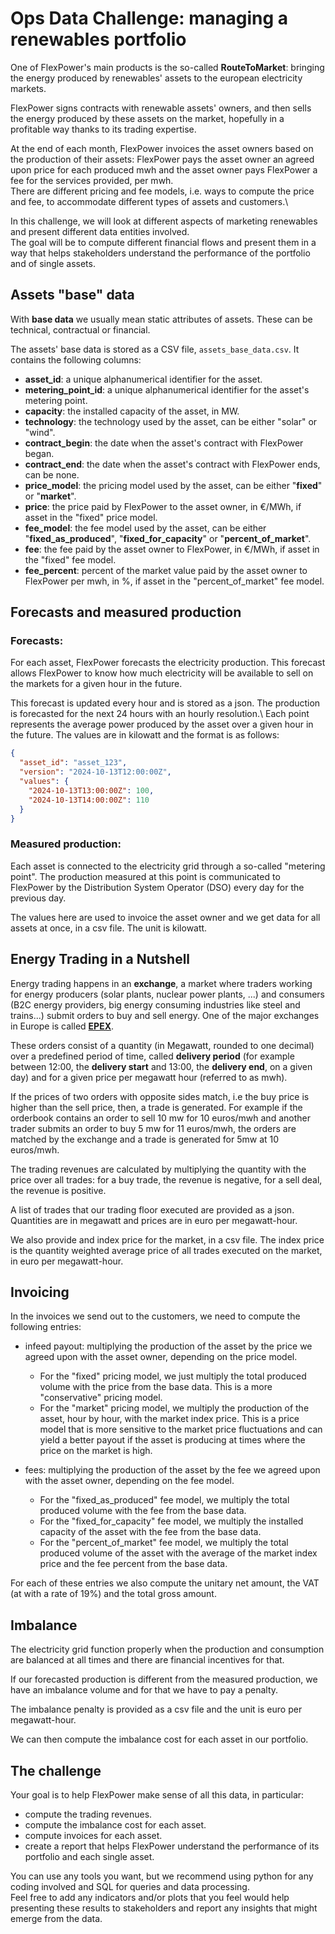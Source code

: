 # Ops Data Challenge: managing a renewables portfolio

One of FlexPower's main products is the so-called **RouteToMarket**: bringing the energy produced by renewables' 
assets to the european electricity markets.

FlexPower signs contracts with renewable assets' owners, and then sells the energy produced by these assets on the market, hopefully in a profitable way thanks to its trading expertise. 

At the end of each month, FlexPower invoices the asset owners based on the production of their assets: 
FlexPower pays the asset owner an agreed upon price for each produced mwh and the asset owner pays FlexPower 
a fee for the services provided, per mwh.\
There are different pricing and fee models, i.e. ways to compute the price and fee, to accommodate different types of assets and customers.\

In this challenge, we will look at different aspects of marketing renewables and present different data entities involved.\
The goal will be to compute different financial flows and present them in a way that helps stakeholders understand the performance of the portfolio and of single assets.

## Assets "base" data
With **base data** we usually mean static attributes of assets. These can be technical, contractual or financial.

The assets' base data is stored as a CSV file, `assets_base_data.csv`. It contains the following columns:
- **asset_id**: a unique alphanumerical identifier for the asset.
- **metering_point_id**: a unique alphanumerical identifier for the asset's metering point.
- **capacity**: the installed capacity of the asset, in MW.
- **technology**: the technology used by the asset, can be either "solar" or "wind".
- **contract_begin**: the date when the asset's contract with FlexPower began.
- **contract_end**: the date when the asset's contract with FlexPower ends, can be none.
- **price_model**: the pricing model used by the asset, can be either "**fixed**" or "**market**".
- **price**: the price paid by FlexPower to the asset owner, in €/MWh, if asset in the "fixed" price model.
- **fee_model**: the fee model used by the asset, can be either "**fixed_as_produced**", "**fixed_for_capacity**" or "**percent_of_market**".
- **fee**: the fee paid by the asset owner to FlexPower, in €/MWh, if asset in the "fixed" fee model.
- **fee_percent**: percent of the market value paid by the asset owner to FlexPower per mwh, in %, if asset in the "percent_of_market" fee model.

##  Forecasts and measured production

### Forecasts:

For each asset, FlexPower forecasts the electricity production. 
This forecast allows FlexPower to know how much electricity will be available to sell on the markets for a given hour in the future.

This forecast is updated every hour and is stored as a json. The production is forecasted for the next 24 hours with an hourly resolution.\ 
Each point represents the average power produced by the asset over a given hour in the future.
The values are in kilowatt and the format is as follows:

```json
{
  "asset_id": "asset_123",
  "version": "2024-10-13T12:00:00Z",
  "values": {
    "2024-10-13T13:00:00Z": 100,
    "2024-10-13T14:00:00Z": 110
  }
}
```

### Measured production:
Each asset is connected to the electricity grid through a so-called "metering point". 
The production measured at this point is communicated to FlexPower by the Distribution System Operator (DSO) every day for the previous day. 

The values here are used to invoice the asset owner and we get data for all assets at once, in a csv file. The unit is kilowatt.


## Energy Trading in a Nutshell

Energy trading happens in an **exchange**, a market where traders working for energy producers 
(solar plants, nuclear power plants, ...) and consumers (B2C energy providers, big 
energy consuming industries like steel and trains...) submit orders to buy and sell energy.
One of the major exchanges in Europe is called [**EPEX**](https://en.wikipedia.org/wiki/European_Power_Exchange).

These orders consist of a quantity (in Megawatt, rounded to one decimal) over a predefined period of
time, called **delivery period** (for example between 12:00, the **delivery start** and 13:00, 
the **delivery end**, on a given day) and for a given price per megawatt hour (referred to as mwh).

If the prices of two orders with opposite sides match, i.e the buy price is higher than the sell price, 
then, a trade is generated. 
For example if the orderbook contains an order to sell 10 mw for 10 euros/mwh and another trader 
submits an order to buy 5 mw for 11 euros/mwh, the orders are matched by the exchange and a trade is 
generated for 5mw at 10 euros/mwh.

The trading revenues are calculated by multiplying the quantity with the price over all trades: for a buy trade, the revenue is 
negative, for a sell deal, the revenue is positive.

A list of trades that our trading floor executed are provided as a json. Quantities are in megawatt and prices are in euro per megawatt-hour.

We also provide and index price for the market, in a csv file. The index price is the quantity weighted average price of all trades executed on the market, in euro per megawatt-hour.

## Invoicing
In the invoices we send out to the customers, we need to compute the following entries:
* infeed payout: multiplying the production of the asset by the price we agreed upon with the asset owner, depending on the price model. 

    * For the "fixed" pricing model, we just multiply the total produced volume with the price from the base data. This is a more "conservative" pricing model.
    * For the "market" pricing model, we multiply the production of the asset, hour by hour, with the market index price. This is a price model that is more sensitive to the market price fluctuations and can yield a better payout if the asset is producing at times where the price on the market is high.

* fees: multiplying the production of the asset by the fee we agreed upon with the asset owner, depending on the fee model.
    * For the "fixed_as_produced" fee model, we multiply the total produced volume with the fee from the base data.
    * For the "fixed_for_capacity" fee model, we multiply the installed capacity of the asset with the fee from the base data.
    * For the "percent_of_market" fee model, we multiply the total produced volume of the asset with the average of the market index price and the fee percent from the base data.

For each of these entries we also compute the unitary net amount, the VAT (at with a rate of 19%) and the total gross amount.

## Imbalance

The electricity grid function properly when the production and consumption are balanced at all times and there are financial incentives for that.

If our forecasted production is different from the measured production, we have an imbalance volume and for that we have to pay a penalty. 

The imbalance penalty is provided as a csv file and the unit is euro per megawatt-hour.

We can then compute the imbalance cost for each asset in our portfolio.

## The challenge

Your goal is to help FlexPower make sense of all this data, in particular:
- compute the trading revenues.
- compute the imbalance cost for each asset.
- compute invoices for each asset.
- create a report that helps FlexPower understand the performance of its portfolio and each single asset.

You can use any tools you want, but we recommend using python for any coding involved and SQL for queries and data processing.\
Feel free to add any indicators and/or plots that you feel would help presenting these results to stakeholders and 
report any insights that might emerge from the data. 


